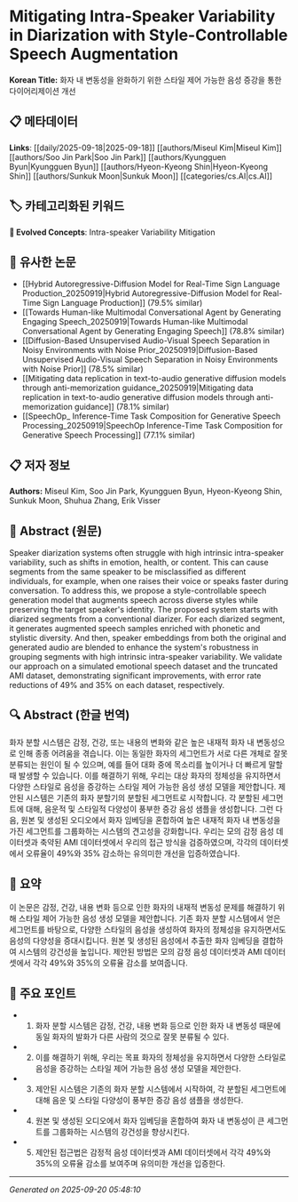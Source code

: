 # Mitigating Intra-Speaker Variability in Diarization with Style-Controllable Speech Augmentation

**Korean Title:** 화자 내 변동성을 완화하기 위한 스타일 제어 가능한 음성 증강을 통한 다이어리제이션 개선

## 📋 메타데이터

**Links**: [[daily/2025-09-18|2025-09-18]] [[authors/Miseul Kim|Miseul Kim]] [[authors/Soo Jin Park|Soo Jin Park]] [[authors/Kyungguen Byun|Kyungguen Byun]] [[authors/Hyeon-Kyeong Shin|Hyeon-Kyeong Shin]] [[authors/Sunkuk Moon|Sunkuk Moon]] [[categories/cs.AI|cs.AI]]

## 🏷️ 카테고리화된 키워드
**🚀 Evolved Concepts**: Intra-speaker Variability Mitigation

## 🔗 유사한 논문
- [[Hybrid Autoregressive-Diffusion Model for Real-Time Sign Language Production_20250919|Hybrid Autoregressive-Diffusion Model for Real-Time Sign Language Production]] (79.5% similar)
- [[Towards Human-like Multimodal Conversational Agent by Generating Engaging Speech_20250919|Towards Human-like Multimodal Conversational Agent by Generating Engaging Speech]] (78.8% similar)
- [[Diffusion-Based Unsupervised Audio-Visual Speech Separation in Noisy Environments with Noise Prior_20250919|Diffusion-Based Unsupervised Audio-Visual Speech Separation in Noisy Environments with Noise Prior]] (78.5% similar)
- [[Mitigating data replication in text-to-audio generative diffusion models through anti-memorization guidance_20250919|Mitigating data replication in text-to-audio generative diffusion models through anti-memorization guidance]] (78.1% similar)
- [[SpeechOp_ Inference-Time Task Composition for Generative Speech Processing_20250919|SpeechOp Inference-Time Task Composition for Generative Speech Processing]] (77.1% similar)

## 📋 저자 정보

**Authors:** Miseul Kim, Soo Jin Park, Kyungguen Byun, Hyeon-Kyeong Shin, Sunkuk Moon, Shuhua Zhang, Erik Visser

## 📄 Abstract (원문)

Speaker diarization systems often struggle with high intrinsic intra-speaker
variability, such as shifts in emotion, health, or content. This can cause
segments from the same speaker to be misclassified as different individuals,
for example, when one raises their voice or speaks faster during conversation.
To address this, we propose a style-controllable speech generation model that
augments speech across diverse styles while preserving the target speaker's
identity. The proposed system starts with diarized segments from a conventional
diarizer. For each diarized segment, it generates augmented speech samples
enriched with phonetic and stylistic diversity. And then, speaker embeddings
from both the original and generated audio are blended to enhance the system's
robustness in grouping segments with high intrinsic intra-speaker variability.
We validate our approach on a simulated emotional speech dataset and the
truncated AMI dataset, demonstrating significant improvements, with error rate
reductions of 49% and 35% on each dataset, respectively.

## 🔍 Abstract (한글 번역)

화자 분할 시스템은 감정, 건강, 또는 내용의 변화와 같은 높은 내재적 화자 내 변동성으로 인해 종종 어려움을 겪습니다. 이는 동일한 화자의 세그먼트가 서로 다른 개체로 잘못 분류되는 원인이 될 수 있으며, 예를 들어 대화 중에 목소리를 높이거나 더 빠르게 말할 때 발생할 수 있습니다. 이를 해결하기 위해, 우리는 대상 화자의 정체성을 유지하면서 다양한 스타일로 음성을 증강하는 스타일 제어 가능한 음성 생성 모델을 제안합니다. 제안된 시스템은 기존의 화자 분할기의 분할된 세그먼트로 시작합니다. 각 분할된 세그먼트에 대해, 음운적 및 스타일적 다양성이 풍부한 증강 음성 샘플을 생성합니다. 그런 다음, 원본 및 생성된 오디오에서 화자 임베딩을 혼합하여 높은 내재적 화자 내 변동성을 가진 세그먼트를 그룹화하는 시스템의 견고성을 강화합니다. 우리는 모의 감정 음성 데이터셋과 축약된 AMI 데이터셋에서 우리의 접근 방식을 검증하였으며, 각각의 데이터셋에서 오류율이 49%와 35% 감소하는 유의미한 개선을 입증하였습니다.

## 📝 요약

이 논문은 감정, 건강, 내용 변화 등으로 인한 화자의 내재적 변동성 문제를 해결하기 위해 스타일 제어 가능한 음성 생성 모델을 제안합니다. 기존 화자 분할 시스템에서 얻은 세그먼트를 바탕으로, 다양한 스타일의 음성을 생성하여 화자의 정체성을 유지하면서도 음성의 다양성을 증대시킵니다. 원본 및 생성된 음성에서 추출한 화자 임베딩을 결합하여 시스템의 강건성을 높입니다. 제안된 방법은 모의 감정 음성 데이터셋과 AMI 데이터셋에서 각각 49%와 35%의 오류율 감소를 보여줍니다.

## 🎯 주요 포인트

- 1. 화자 분할 시스템은 감정, 건강, 내용 변화 등으로 인한 화자 내 변동성 때문에 동일 화자의 발화가 다른 사람의 것으로 잘못 분류될 수 있다.

- 2. 이를 해결하기 위해, 우리는 목표 화자의 정체성을 유지하면서 다양한 스타일로 음성을 증강하는 스타일 제어 가능한 음성 생성 모델을 제안한다.

- 3. 제안된 시스템은 기존의 화자 분할 시스템에서 시작하여, 각 분할된 세그먼트에 대해 음운 및 스타일 다양성이 풍부한 증강 음성 샘플을 생성한다.

- 4. 원본 및 생성된 오디오에서 화자 임베딩을 혼합하여 화자 내 변동성이 큰 세그먼트를 그룹화하는 시스템의 강건성을 향상시킨다.

- 5. 제안된 접근법은 감정적 음성 데이터셋과 AMI 데이터셋에서 각각 49%와 35%의 오류율 감소를 보여주며 유의미한 개선을 입증한다.

---

*Generated on 2025-09-20 05:48:10*